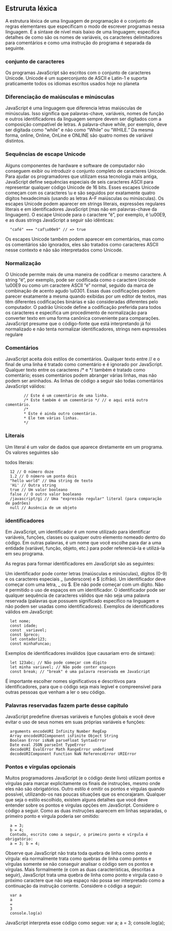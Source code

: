 ## Estruruta léxica

A estrutura léxica de uma linguagem de programação é o conjunto de regras elementares que especificam o modo de escrever programas nessa linguagem. É a sintaxe de nível mais baixo de uma
linguagem; especifica detalhes de como são os nomes de variáveis, os caracteres delimitadores para
comentários e como uma instrução do programa é separada da seguinte.

### conjunto de caracteres

Os programas JavaScript são escritos com o conjunto de caracteres Unicode. Unicode é um superconjunto de ASCII e Latin-1 e suporta praticamente todos os idiomas escritos usados hoje no
planeta

### Diferenciação de maiúsculas e minúsculas

JavaScript é uma linguagem que diferencia letras maiúsculas de minúsculas. Isso significa que palavras-chave, variáveis, nomes de função e outros identificadores da linguagem sempre devem ser digitados com a composição compatível de letras. A palavra-chave while, por exemplo, deve ser digitada
como “while” e não como “While” ou “WHILE.” Da mesma forma, online, Online, OnLine e ONLINE
são quatro nomes de variável distintos.

### Sequências de escape Unicode
Alguns componentes de hardware e software de computador não conseguem exibir ou introduzir o
conjunto completo de caracteres Unicode. Para ajudar os programadores que utilizam essa tecnologia mais antiga, JavaScript define sequências especiais de seis caracteres ASCII para representar qualquer código Unicode de 16 bits. Esses escapes Unicode começam com os caracteres \u e são seguidos
por exatamente quatro dígitos hexadecimais (usando as letras A–F maiúsculas ou minúsculas). Os
escapes Unicode podem aparecer em strings literais, expressões regulares literais e em identificadores
JavaScript (mas não em palavras-chave da linguagem). O escape Unicode para o caractere “é”, por
exemplo, é \u00E9, e as duas strings JavaScript a seguir são idênticas:

      "café" === "caf\u00e9" // => true
  
Os escapes Unicode também podem aparecer em comentários, mas como os comentários são ignorados, eles são tratados como caracteres ASCII nesse contexto e não são interpretados como
Unicode.

### Normalização
O Unicode permite mais de uma maneira de codificar o mesmo caractere. A string “é”, por exemplo, pode ser codificada como o caractere Unicode \u00E9 ou como um caractere ASCII “e” normal, seguido da marca de combinação de acento agudo \u0301. Essas duas codificações podem parecer exatamente a mesma quando exibidas por um editor de textos, mas têm diferentes codificações binárias e são consideradas diferentes pelo computador. O padrão Unicode define a codificação preferida para todos os caracteres e especifica um procedimento de normalização para converter texto em uma forma canônica conveniente para comparações. JavaScript presume que o código-fonte que
está interpretando já foi normalizado e não tenta normalizar identificadores, strings nem expressões
regulare

### Comentários
JavaScript aceita dois estilos de comentários. Qualquer texto entre // e o final de uma linha é tratado
como comentário e é ignorado por JavaScript. Qualquer texto entre os caracteres /* e */ também é
tratado como comentário; esses comentários podem abranger várias linhas, mas não podem ser aninhados. As linhas de código a seguir são todas comentários JavaScript válidos:

            // Este é um comentário de uma linha.
            /* Este também é um comentário */ // e aqui está outro comentário.
            /*
            * Este é ainda outro comentário.
            * Ele tem várias linhas.
            */
### Literais
Um literal é um valor de dados que aparece diretamente em um programa. Os valores seguintes são

todos literais:

      12 // O número doze
      1.2 // O número um ponto dois
      "hello world" // Uma string de texto
      'Hi' // Outra string
      true // Um valor booleano
      false // O outro valor booleano
      /javascript/gi // Uma "expressão regular" literal (para comparação de padrões)
      null // Ausência de um objeto

### identificadores

Em JavaScript, um identificador é um nome utilizado para identificar variáveis, funções, classes ou qualquer outro elemento nomeado dentro do código. Em outras palavras, é um nome que você escolhe para dar a uma entidade (variável, função, objeto, etc.) para poder referenciá-la e utilizá-la em seu programa.

As regras para formar identificadores em JavaScript são as seguintes:

Um identificador pode conter letras (maiúsculas e minúsculas), dígitos (0-9) e os caracteres especiais _ (underscore) e $ (cifrão).
Um identificador deve começar com uma letra, _ ou $. Ele não pode começar com um dígito.
Não é permitido o uso de espaços em um identificador.
O identificador pode ser qualquer sequência de caracteres válidos que não seja uma palavra reservada (palavras que possuem significado específico na linguagem e não podem ser usadas como identificadores).
Exemplos de identificadores válidos em JavaScript:

      let nome;
      const idade;
      const _variavel;
      const $preco;
      let contador123;
      const minhaFuncao;

Exemplos de identificadores inválidos (que causariam erro de sintaxe):

      let 123abc; // Não pode começar com dígito
      let minha variavel; // Não pode conter espaços
      const break; // "break" é uma palavra reservada em JavaScript
      
É importante escolher nomes significativos e descritivos para identificadores, para que o código seja mais legível e compreensível para outras pessoas que venham a ler o seu código.

### Palavras reservadas fazem parte desse capitulo

JavaScript predefine diversas variáveis e funções globais e você deve evitar o uso de seus nomes em suas próprias variáveis e funções:

      arguments encodeURI Infinity Number RegExp
      Array encodeURIComponent isFinite Object String
      Boolean Error isNaN parseFloat SyntaxError
      Date eval JSON parseInt TypeError
      decodeURI EvalError Math RangeError undefined
      decodeURIComponent Function NaN ReferenceError URIError

### Pontos e vírgulas opcionais

Muitos programadores JavaScript (e o código deste livro) utilizam pontos e vírgulas para marcar explicitamente os finais de instruções, mesmo onde eles não são obrigatórios. Outro estilo é omitir os pontos
e vírgulas quando possível, utilizando-os nas poucas situações que os encorajaram. Qualquer que seja o
estilo escolhido, existem alguns detalhes que você deve entender sobre os pontos e virgulas opções
em JavaScript.
Considere o código a seguir. Como as duas instruções aparecem em linhas separadas, o primeiro
ponto e virgula poderia ser omitido:

      a = 3;
      b = 4;
      Contudo, escrito como a seguir, o primeiro ponto e vírgula é obrigatório:
      a = 3; b = 4;

Observe que JavaScript não trata toda quebra de linha como ponto e vírgula: ela normalmente trata como
quebras de linha como pontos e vírgulas somente se não conseguir analisar o código sem os pontos e
vírgulas. Mais formalmente (e com as duas características, descritas a seguir), JavaScript trata uma quebra
de linha como ponto e virgula caso o próximo caractere que não seja espaço não possa ser interpretado como a continuação da instrução corrente. Considere o código a seguir:


      var a
      a
      =
      3
      console.log(a)

JavaScript interpreta esse código como segue:
var a; a = 3; console.log(a);
